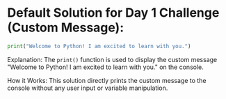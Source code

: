 # Default Solution for Day 1 Challenge (Custom Message):

```python
print("Welcome to Python! I am excited to learn with you.")
```

Explanation:
The `print()` function is used to display the custom message "Welcome to Python! I am excited to learn with you." on the console.

How it Works:
This solution directly prints the custom message to the console without any user input or variable manipulation.

